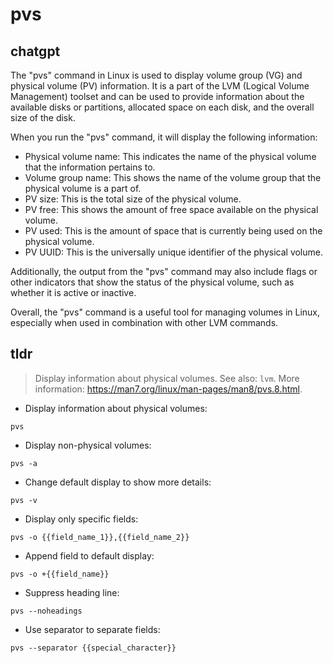 # pvs 
## chatgpt 
The "pvs" command in Linux is used to display volume group (VG) and physical volume (PV) information. It is a part of the LVM (Logical Volume Management) toolset and can be used to provide information about the available disks or partitions, allocated space on each disk, and the overall size of the disk.

When you run the "pvs" command, it will display the following information:

- Physical volume name: This indicates the name of the physical volume that the information pertains to.
- Volume group name: This shows the name of the volume group that the physical volume is a part of.
- PV size: This is the total size of the physical volume.
- PV free: This shows the amount of free space available on the physical volume.
- PV used: This is the amount of space that is currently being used on the physical volume.
- PV UUID: This is the universally unique identifier of the physical volume.

Additionally, the output from the "pvs" command may also include flags or other indicators that show the status of the physical volume, such as whether it is active or inactive.

Overall, the "pvs" command is a useful tool for managing volumes in Linux, especially when used in combination with other LVM commands. 

## tldr 
 
> Display information about physical volumes.
> See also: `lvm`.
> More information: <https://man7.org/linux/man-pages/man8/pvs.8.html>.

- Display information about physical volumes:

`pvs`

- Display non-physical volumes:

`pvs -a`

- Change default display to show more details:

`pvs -v`

- Display only specific fields:

`pvs -o {{field_name_1}},{{field_name_2}}`

- Append field to default display:

`pvs -o +{{field_name}}`

- Suppress heading line:

`pvs --noheadings`

- Use separator to separate fields:

`pvs --separator {{special_character}}`
